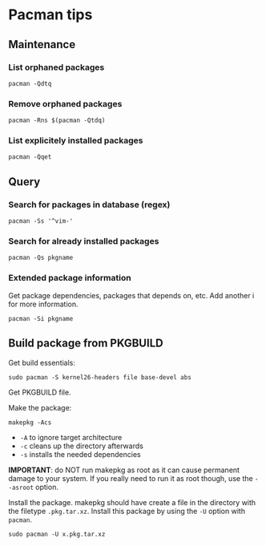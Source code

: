 # Pacman tips

## Maintenance

### List orphaned packages

    pacman -Qdtq


### Remove orphaned packages

    pacman -Rns $(pacman -Qtdq)


### List explicitely installed packages

    pacman -Qqet


## Query

### Search for packages in database (regex)

    pacman -Ss '^vim-'


### Search for already installed packages

    pacman -Qs pkgname


### Extended package information

Get package dependencies, packages that depends on, etc.
Add another i for more information.

    pacman -Si pkgname

## Build package from PKGBUILD

Get build essentials:

    sudo pacman -S kernel26-headers file base-devel abs

Get PKGBUILD file.

Make the package:

    makepkg -Acs

- `-A` to ignore target architecture
- `-c` cleans up the directory afterwards
- `-s` installs the needed dependencies

**IMPORTANT**:
do NOT run makepkg as root as it can cause permanent damage to your system. If
you really need to run it as root though, use the `--asroot` option.

Install the package.
makepkg should have create a file in the directory with the filetype
`.pkg.tar.xz`. Install this package by using the `-U` option with `pacman`.

    sudo pacman -U x.pkg.tar.xz